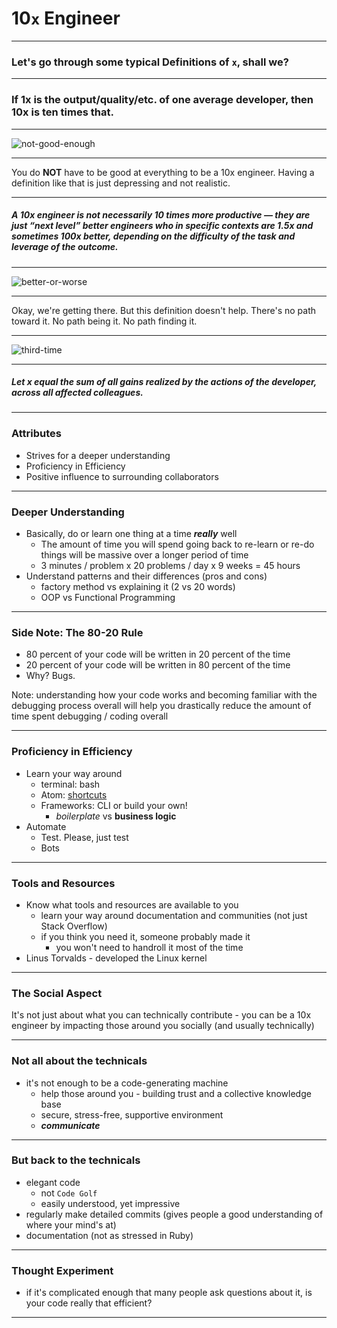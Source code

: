 # 10`x` Engineer

---

### Let's go through some typical Definitions of `x`, shall we?

---

### If 1x is the output/quality/etc. of one average developer, then 10x is ten times that.

---

![not-good-enough](https://pics.onsizzle.com/maybe-iam-just-not-good-enough-5748077.png)

---

You do **NOT** have to be good at everything to be a 10x engineer. Having a
definition like that is just depressing and not realistic.

---

##### A 10x engineer is not necessarily 10 times more productive — they are just “next level” better engineers who in specific contexts are 1.5x and sometimes 100x better, depending on the difficulty of the task and leverage of the outcome.

---

![better-or-worse](http://s2.quickmeme.com/img/69/69244868047457a8495ef5dcde47c1e9a16a1b20554f3542e3de14b189151aba.jpg)

---

Okay, we're getting there. But this definition doesn't help. There's no path
toward it. No path being it. No path finding it.

---

![third-time](http://s2.quickmeme.com/img/c4/c4272af072b7c4f181478965c1db581d5f994f446349e9e93e521447273847ed.jpg)

---

##### Let x equal the sum of all gains realized by the actions of the developer, across all affected colleagues.

---

### Attributes

+ Strives for a deeper understanding
+ Proficiency in Efficiency
+ Positive influence to surrounding collaborators

---

### Deeper Understanding

+ Basically, do or learn one thing at a time *__really__* well
  + The amount of time you will spend going back to re-learn or re-do things
  will be massive over a longer period of time
  + 3 minutes / problem x 20 problems / day x 9 weeks = 45 hours
+ Understand patterns and their differences (pros and cons)
  + factory method vs explaining it (2 vs 20 words)
  + OOP vs Functional Programming

---

### Side Note: The 80-20 Rule

+ 80 percent of your code will be written in 20 percent of the time
+ 20 percent of your code will be written in 80 percent of the time
+ Why? Bugs.

Note: understanding how your code works and becoming familiar with the
debugging process overall will help you drastically reduce the amount of
time spent debugging / coding overall

---

### Proficiency in Efficiency

+ Learn your way around
  + terminal: bash
  + Atom: [shortcuts](https://github.com/nwinkler/atom-keyboard-shortcuts)
  + Frameworks: CLI or build your own!
    + *boilerplate* vs **business logic**
+ Automate
  + Test. Please, just test
  + Bots

---

### Tools and Resources

+ Know what tools and resources are available to you
  + learn your way around documentation and communities (not just Stack Overflow)
  + if you think you need it, someone probably made it
    + you won't need to handroll it most of the time
+ Linus Torvalds - developed the Linux kernel

---

### The Social Aspect

It's not just about what you can technically contribute - you can be a 10x
engineer by impacting those around you socially (and usually technically)

---

### Not all about the technicals

+ it's not enough to be a code-generating machine
  + help those around you - building trust and a collective knowledge base
  + secure, stress-free, supportive environment
  + __*communicate*__

---

### But back to the technicals

+ elegant code
  + not `Code Golf`
  + easily understood, yet impressive
+ regularly make detailed commits (gives people a good understanding
  of where your mind's at)
+ documentation (not as stressed in Ruby)

---

### Thought Experiment

+ if it's complicated enough that many people ask questions about it,
is your code really that efficient?

---
